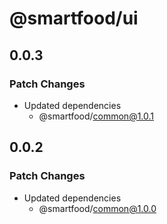 # @smartfood/ui

## 0.0.3

### Patch Changes

- Updated dependencies
  - @smartfood/common@1.0.1

## 0.0.2

### Patch Changes

- Updated dependencies
  - @smartfood/common@1.0.0
